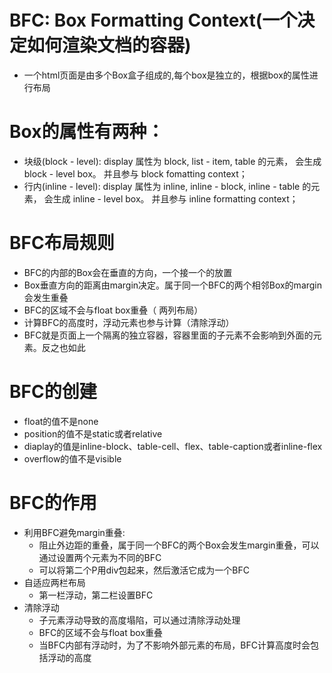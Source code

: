 # BFC: Box Formatting Context(一个决定如何渲染文档的容器)
  - 一个html页面是由多个Box盒子组成的,每个box是独立的，根据box的属性进行布局
# Box的属性有两种：
  - 块级(block - level): display 属性为 block, list - item, table 的元素， 会生成 block - level box。 并且参与 block fomatting context；
  - 行内(inline - level): display 属性为 inline, inline - block, inline - table 的元素， 会生成 inline - level box。 并且参与 inline formatting context；
# BFC布局规则
  - BFC的内部的Box会在垂直的方向，一个接一个的放置
  - Box垂直方向的距离由margin决定。属于同一个BFC的两个相邻Box的margin会发生重叠
  - BFC的区域不会与float box重叠（ 两列布局）
  - 计算BFC的高度时，浮动元素也参与计算（清除浮动）
  - BFC就是页面上一个隔离的独立容器，容器里面的子元素不会影响到外面的元素。反之也如此
# BFC的创建
  - float的值不是none
  - position的值不是static或者relative
  - diaplay的值是inline-block、table-cell、flex、table-caption或者inline-flex
  - overflow的值不是visible
# BFC的作用
  - 利用BFC避免margin重叠: 
    - 阻止外边距的重叠，属于同一个BFC的两个Box会发生margin重叠，可以通过设置两个元素为不同的BFC
    - 可以将第二个P用div包起来，然后激活它成为一个BFC
  - 自适应两栏布局
    - 第一栏浮动，第二栏设置BFC
  - 清除浮动
    - 子元素浮动导致的高度塌陷，可以通过清除浮动处理
    - BFC的区域不会与float box重叠
    - 当BFC内部有浮动时，为了不影响外部元素的布局，BFC计算高度时会包括浮动的高度
